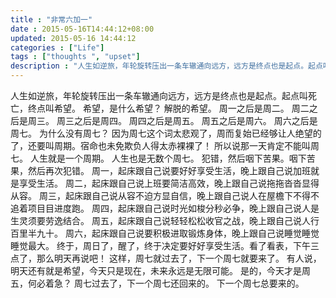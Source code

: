 ```yaml
---
title : "非常六加一"
date : 2015-05-16T14:44:12+08:00
updated: 2015-05-16 14:44:12
categories : ["Life"]
tags : ["thoughts ", "upset"]
description : "人生如逆旅，年轮旋转压出一条车辙通向远方，远方是终点也是起点。起点叫死亡，终点叫希望。 希望，是什么希望？ 解脱的希望。"
---
```


人生如逆旅，年轮旋转压出一条车辙通向远方，远方是终点也是起点。起点叫死亡，终点叫希望。
希望，是什么希望？
解脱的希望。
周一之后是周二。
周二之后是周三。
周三之后是周四。
周四之后是周五。
周五之后是周六。
周六之后是周七。
为什么没有周七？
因为周七这个词太悲观了，周而复始已经够让人绝望的了，还要叫周期。宿命也未免欺负人得太赤裸裸了！
所以说那一天肯定不能叫周七。
人生就是一个周期。
人生也是无数个周七。
犯错，然后咽下苦果。咽下苦果，然后再次犯错。
周一，起床跟自己说要好好享受生活，晚上跟自己说加班就是享受生活。
周二，起床跟自己说上班要简洁高效，晚上跟自己说拖拖沓沓显得从容。
周三，起床跟自己说从容不迫方显自信，晚上跟自己说人在屋檐下不得不追着项目目进度跑。
周四，起床跟自己说时光如梭分秒必争，晚上跟自己说人是生灵须要劳逸结合。
周五，起床跟自己说轻轻松松收官之战，晚上跟自己说人行百里半九十。
周六，起床跟自己说要积极进取锻炼身体，晚上跟自己说睡觉睡觉睡觉最大。
终于，周日了，醒了，终于决定要好好享受生活。看了看表，下午三点了，那么明天再说吧！
这样，周七就过去了，下一个周七就要来了。
有人说，明天还有就是希望，今天只是现在，未来永远是无限可能。
是的，今天才是周五，何必着急？
周七过去了，下一个周七还回来的。
下一个周七总要来的。

